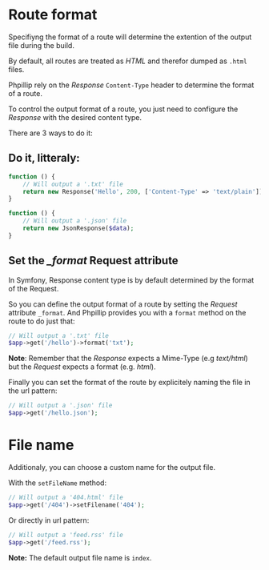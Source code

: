 # Route format

Specifiyng the format of a route will determine the extention of the output file during the build.

By default, all routes are treated as _HTML_ and therefor dumped as `.html` files.

Phpillip rely on the _Response_ `Content-Type` header to determine the format of a route.

To control the output format of a route, you just need to configure the _Response_ with the desired content type.

There are 3 ways to do it:

## Do it, litteraly:

```php
function () {
    // Will output a '.txt' file
    return new Response('Hello', 200, ['Content-Type' => 'text/plain'])
}

function () {
    // Will output a '.json' file
    return new JsonResponse($data);
}
```

## Set the *_format* Request attribute

In Symfony, Response content type is by default determined by the format of the Request.

So you can define the output format of a route by setting the _Request_ attribute `_format`. And Phpillip provides you with a `format` method on the route to do just that:

```php
// Will output a '.txt' file
$app->get('/hello')->format('txt');
```

__Note__: Remember that the _Response_ expects a Mime-Type (e.g _text/html_) but the _Request_ expects a format (e.g. _html_).

Finally you can set the format of the route by explicitely naming the file in the url pattern:

```php
// Will output a '.json' file
$app->get('/hello.json');
```

# File name

Additionaly, you can choose a custom name for the output file.

With the `setFileName` method:

```php
// Will output a '404.html' file
$app->get('/404')->setFilename('404');
```

Or directly in url pattern:

```php
// Will output a 'feed.rss' file
$app->get('/feed.rss');
```

__Note:__ The default output file name is `index`.
